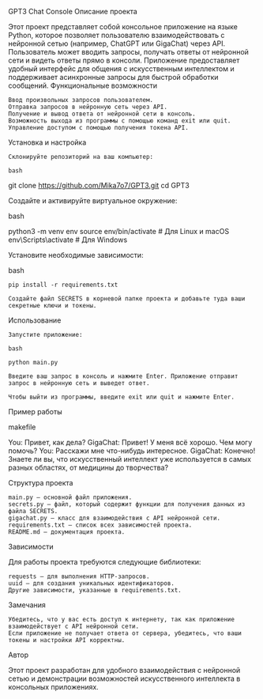 GPT3 Chat Console
Описание проекта

Этот проект представляет собой консольное приложение на языке Python, которое позволяет пользователю взаимодействовать с нейронной сетью (например, ChatGPT или GigaChat) через API. Пользователь может вводить запросы, получать ответы от нейронной сети и видеть ответы прямо в консоли. Приложение предоставляет удобный интерфейс для общения с искусственным интеллектом и поддерживает асинхронные запросы для быстрой обработки сообщений.
Функциональные возможности

    Ввод произвольных запросов пользователем.
    Отправка запросов в нейронную сеть через API.
    Получение и вывод ответа от нейронной сети в консоль.
    Возможность выхода из программы с помощью команд exit или quit.
    Управление доступом с помощью получения токена API.

Установка и настройка

    Склонируйте репозиторий на ваш компьютер:

    bash

git clone https://github.com/Mika7o7/GPT3.git
cd GPT3

Создайте и активируйте виртуальное окружение:

bash

python3 -m venv env
source env/bin/activate  # Для Linux и macOS
env\Scripts\activate     # Для Windows

Установите необходимые зависимости:

bash

    pip install -r requirements.txt

    Создайте файл SECRETS в корневой папке проекта и добавьте туда ваши секретные ключи и токены.

Использование

    Запустите приложение:

    bash

    python main.py

    Введите ваш запрос в консоль и нажмите Enter. Приложение отправит запрос в нейронную сеть и выведет ответ.

    Чтобы выйти из программы, введите exit или quit и нажмите Enter.

Пример работы

makefile

You: Привет, как дела?
GigaChat: Привет! У меня всё хорошо. Чем могу помочь?
You: Расскажи мне что-нибудь интересное.
GigaChat: Конечно! Знаете ли вы, что искусственный интеллект уже используется в самых разных областях, от медицины до творчества?

Структура проекта

    main.py — основной файл приложения.
    secrets.py — файл, который содержит функции для получения данных из файла SECRETS.
    gigachat.py — класс для взаимодействия с API нейронной сети.
    requirements.txt — список всех зависимостей проекта.
    README.md — документация проекта.

Зависимости

Для работы проекта требуются следующие библиотеки:

    requests — для выполнения HTTP-запросов.
    uuid — для создания уникальных идентификаторов.
    Другие зависимости, указанные в requirements.txt.

Замечания

    Убедитесь, что у вас есть доступ к интернету, так как приложение взаимодействует с API нейронной сети.
    Если приложение не получает ответа от сервера, убедитесь, что ваши токены и настройки API корректны.

Автор

Этот проект разработан для удобного взаимодействия с нейронной сетью и демонстрации возможностей искусственного интеллекта в консольных приложениях.
